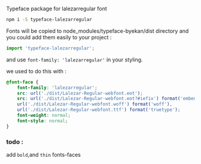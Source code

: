 Typeface package for lalezarregular font

```bash
npm i -S typeface-lalezarregular
```
Fonts will be copied to node_modules/typeface-byekan/dist directory
and you could add them easily to your project :
```javascript
import 'typeface-lalezarregular';
```
and use `font-family: 'lalezarregular'` in your styling.


we used to do this with : 
```css
@font-face {
    font-family: 'lalezarregular';
    src: url('./dist/Lalezar-Regular-webfont.eot');
    src: url('./dist/Lalezar-Regular-webfont.eot?#iefix') format('embedded-opentype'),
    url('./dist/Lalezar-Regular-webfont.woff') format('woff'),
    url('./dist/Lalezar-Regular-webfont.ttf') format('truetype');
    font-weight: normal;
    font-style: normal;
}
```

### todo :
add `bold`,and `thin` fonts-faces
